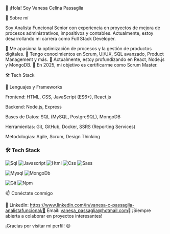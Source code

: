 👋 ¡Hola! Soy Vanesa Celina Passaglia

🚀 Sobre mí

Soy Analista Funcional Senior con experiencia en proyectos de mejora de procesos administrativos, impositivos y contables. Actualmente, estoy desarrollando mi carrera como Full Stack Developer.

📌 Me apasiona la optimización de procesos y la gestión de productos digitales.
📌 Tengo conocimientos en Scrum, UI/UX, SQL avanzado, Product Management y más.
📌 Actualmente, estoy profundizando en React, Node.js y MongoDB.
📌 En 2025, mi objetivo es certificarme como Scrum Master.

🛠️ Tech Stack

📌 Lenguajes y Frameworks

Frontend: HTML, CSS, JavaScript (ES6+), React.js

Backend: Node.js, Express

Bases de Datos: SQL (MySQL, PostgreSQL), MongoDB

Herramientas: Git, GitHub, Docker, SSRS (Reporting Services)

Metodologías: Agile, Scrum, Design Thinking

### 🛠 Tech Stack


![Sql](http://img.shields.io/badge/-Sql-00758f?style=flat-square&logo=Mysql&logoColor=white)
![Javascript](http://img.shields.io/badge/-Javascript-fcd400?style=flat-square&logo=javascript&logoColor=black)
![Html](http://img.shields.io/badge/-Html-e24c27?style=flat-square&logo=html5&logoColor=white)
![Css](http://img.shields.io/badge/-Css-2a65f1?style=flat-square&logo=css3&logoColor=white)
![Sass](http://img.shields.io/badge/-Sass-cc6699?style=flat-square&logo=sass&logoColor=white)

![Mysql](http://img.shields.io/badge/-Mysql-white?style=flat-square&logo=mysql)
![MongoDb](http://img.shields.io/badge/-MongoDb-white?style=flat-square&logo=mongodb)

![Git](http://img.shields.io/badge/-Git-white?style=flat-square&logo=git)
![Npm](http://img.shields.io/badge/-Npm-white?style=flat-square&logo=npm&logoColor=white)




📫 Conéctate conmigo

🔗 LinkedIn: https://www.linkedin.com/in/vanesa-c-passaglia-analistafuncional/📧 Email: vanesa_passaglia@hotmail.com🚀 ¡Siempre abierta a colaborar en proyectos interesantes!

¡Gracias por visitar mi perfil! 😊
